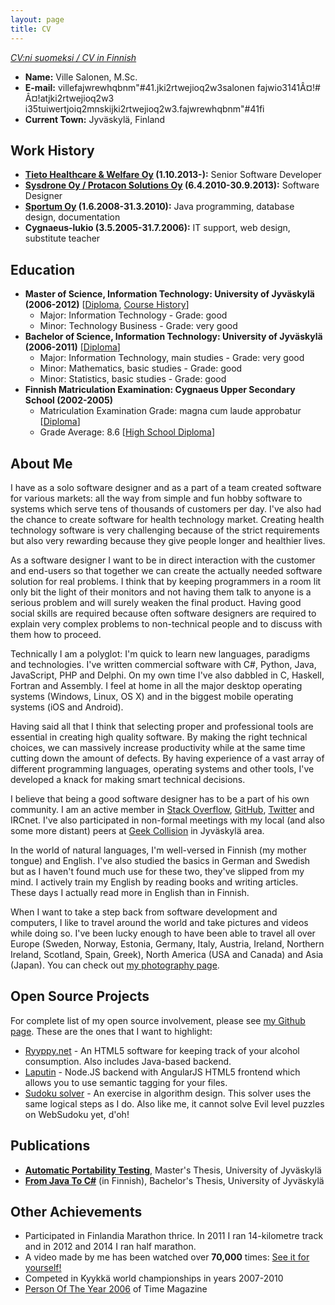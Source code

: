 ```yaml
---
layout: page
title: CV
---
```


<i><a href="/cv-suomeksi/">CV:ni suomeksi / CV in Finnish</a></i>

  * **Name:** Ville Salonen, M.Sc.
  * **E-mail:** ville<span class="none">fajwrewhqbnm"#41</span>.<span class="none">jki2rtwejioq2w3</span>salonen <span class="none">fajwio3141Â¤!# Â¤!</span>at<span class="none">jki2rtwejioq2w3</span> i<span class="none">35tuiwertjoiq2mns</span>ki<span class="none">jki2rtwejioq2w3</span>.<span class="none">fajwrewhqbnm"#41</span>fi
  * **Current Town:** Jyväskylä, Finland

## Work History

  * <strong>[Tieto Healthcare & Welfare Oy](http://www.tieto.fi) (1.10.2013-):</strong> Senior Software Developer
  * <strong>[Sysdrone Oy / Protacon Solutions Oy](http://www.sysdrone.fi) (6.4.2010-30.9.2013):</strong> Software Designer
  * <strong>[Sportum Oy](http://www.sportum.fi) (1.6.2008-31.3.2010):</strong> Java programming, database design, documentation
  * <strong>Cygnaeus-lukio (3.5.2005-31.7.2006):</strong> IT support, web design, substitute teacher

## Education

  * <strong>Master of Science, Information Technology: University of Jyväskylä (2006-2012)</strong> [[Diploma](/assets/masters_diploma.jpg), [Course History](/assets/transcript.html)]
    * Major: Information Technology - Grade: good
    * Minor: Technology Business - Grade: very good
  * <strong>Bachelor of Science, Information Technology: University of Jyväskylä (2006-2011)</strong> [[Diploma](/assets/luk-tutkinto.jpg)]
    * Major: Information Technology, main studies - Grade: very good
    * Minor: Mathematics, basic studies - Grade: good
    * Minor: Statistics, basic studies - Grade: good
  * <strong>Finnish Matriculation Examination: Cygnaeus Upper Secondary School (2002-2005)</strong>
    * Matriculation Examination Grade: magna cum laude approbatur [[Diploma](/assets/ylioppilastodistus.jpg)]
    * Grade Average: 8.6 [[High School Diploma](/assets/lukiotodistus.jpg)]

## About Me

I have as a solo software designer and as a part of a team created software for various markets: all the way from simple and fun hobby software to systems which serve tens of thousands of customers per day. I've also had the chance to create software for health technology market. Creating health technology software is very challenging because of the strict requirements but also very rewarding because they give people longer and healthier lives.

As a software designer I want to be in direct interaction with the customer and end-users so that together we can create the actually needed software solution for real problems. I think that by keeping programmers in a room lit only bit the light of their monitors and not having them talk to anyone is a serious problem and will surely weaken the final product. Having good social skills are required because often software designers are required to explain very complex problems to non-technical people and to discuss with them how to proceed.

Technically I am a polyglot: I'm quick to learn new languages, paradigms and technologies. I've written commercial software with C#, Python, Java, JavaScript, PHP and Delphi. On my own time I've also dabbled in C, Haskell, Fortran and Assembly. I feel at home in all the major desktop operating systems (Windows, Linux, OS X) and in the biggest mobile operating systems (iOS and Android).

Having said all that I think that selecting proper and professional tools are essential in creating high quality software. By making the right technical choices, we can massively increase productivity while at the same time cutting down the amount of defects. By having experience of a vast array of different programming languages, operating systems and other tools, I've developed a knack for making smart technical decisions.

I believe that being a good software designer has to be a part of his own community. I am an active member in [Stack Overflow](http://stackoverflow.com/users/27736/ville-salonen), [GitHub](https://github.com/VilleSalonen), [Twitter](http://twitter.com/VilleSalonenFi) and IRCnet. I've also participated in non-formal meetings with my local (and also some more distant) peers at [Geek Collision](http://www.geekcollision.org/) in Jyväskylä area.

In the world of natural languages, I'm well-versed in Finnish (my mother tongue) and English. I've also studied the basics in German and Swedish but as I haven't found much use for these two, they've slipped from my mind. I actively train my English by reading books and writing articles. These days I actually read more in English than in Finnish.

When I want to take a step back from software development and computers, I like to travel around the world and take pictures and videos while doing so. I've been lucky enough to have been able to travel all over Europe (Sweden, Norway, Estonia, Germany, Italy, Austria, Ireland, Northern Ireland, Scotland, Spain, Greek), North America (USA and Canada) and Asia (Japan). You can check out [my photography page](http://villesalonen.fi/photography/).

## Open Source Projects

For complete list of my open source involvement, please see [my Github page](https://github.com/VilleSalonen). These are the ones that I want to highlight:

  * [Ryyppy.net](https://github.com/ryyppy-net/ryyppy.net) - An HTML5 software for keeping track of your alcohol consumption. Also includes Java-based backend.
  * [Laputin](https://github.com/VilleSalonen/laputin) - Node.JS backend with AngularJS HTML5 frontend which allows you to use semantic tagging for your files.
  * [Sudoku solver](https://github.com/VilleSalonen/sudoku-solver-bit-arithmetic) - An exercise in algorithm design. This solver uses the same logical steps as I do. Also like me, it cannot solve Evil level puzzles on WebSudoku yet, d'oh!

## Publications
  * <a href="/2012/10/17/automatic-portability-testing/" title="Automatic Portability Testing"><strong>Automatic Portability Testing</strong></a>, Master's Thesis, University of Jyväskylä
  * <a href="/2011/03/21/javasta-c-sharpiin/"><strong>From Java To C#</strong></a> (in Finnish), Bachelor's Thesis, University of Jyväskylä

## Other Achievements
  * Participated in Finlandia Marathon thrice. In 2011 I ran 14-kilometre track and in 2012 and 2014 I ran half marathon.
  * A video made by me has been watched over <strong>70,000</strong> times: <a href="http://www.youtube.com/watch?v=wI1nxHOmZJY">See it for yourself!</a>
  * Competed in Kyykkä world championships in years 2007-2010
  * [Person Of The Year 2006](http://www.time.com/time/magazine/article/0,9171,1569514,00.html) of Time Magazine

